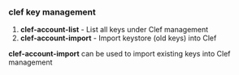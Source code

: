 ### clef key management

1. __clef-account-list__   - List all keys under Clef management
2. __clef-account-import__ - Import keystore (old keys) into Clef

__clef-account-import__ can be used to import existing keys into Clef management
